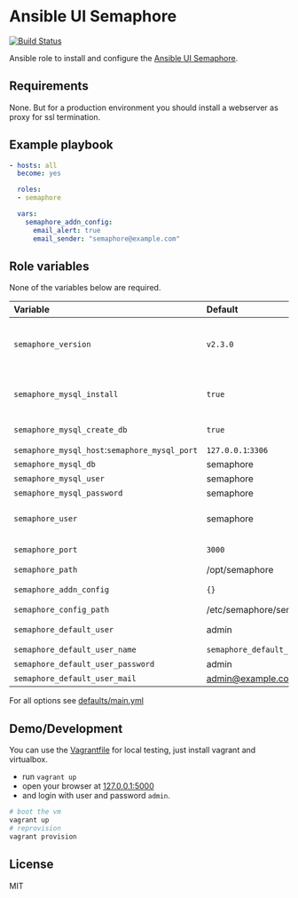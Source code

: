 # Ansible UI Semaphore

[![Build Status](https://travis-ci.org/morbidick/ansible-role-semaphore.svg?branch=master)](https://travis-ci.org/morbidick/ansible-role-semaphore)

Ansible role to install and configure the [Ansible UI Semaphore](https://github.com/ansible-semaphore/semaphore).

## Requirements

None. But for a production environment you should install a webserver as proxy for ssl termination.

## Example playbook

````yaml
- hosts: all
  become: yes

  roles:
  - semaphore

  vars:
    semaphore_addn_config:
      email_alert: true
      email_sender: "semaphore@example.com"
````

## Role variables

None of the variables below are required.

| Variable                 | Default   | Comment |
| :---                     | :---      | :---    |
| `semaphore_version`      | `v2.3.0`  | the version to download, also see `semaphore_download_url` and `semaphore_download_sha256` |
| `semaphore_mysql_install` | `true`   | whether to install mysql on the host, installs with the password `mysql_root_password` |
| `semaphore_mysql_create_db` | `true` | whether to create the mysql db and user |
| `semaphore_mysql_host`:`semaphore_mysql_port` | `127.0.0.1`:`3306` | the mysql host |
| `semaphore_mysql_db`     | semaphore | the mysql database |
| `semaphore_mysql_user`   | semaphore | the mysql user |
| `semaphore_mysql_password` | semaphore | the mysql user password |
| `semaphore_user`         | semaphore | the user and systemd identifier semaphore runs as |
| `semaphore_port`         | `3000`    | the port semaphore binds to |
| `semaphore_path`         | /opt/semaphore | destination for the binary |
| `semaphore_addn_config`  | `{}`      | for all options see the [source](https://github.com/ansible-semaphore/semaphore/blob/master/util/config.go#L36-L72) |
| `semaphore_config_path`  | /etc/semaphore/semaphore.json | config file |
| `semaphore_default_user` | admin | login name of the default user |
| `semaphore_default_user_name` | `semaphore_default_user` | his human readable name |
| `semaphore_default_user_password` | admin | the password |
| `semaphore_default_user_mail` | admin@example.com | and mail adress |

For all options see [defaults/main.yml](defaults/main.yml)

## Demo/Development

You can use the [Vagrantfile](Vagrantfile) for local testing, just install vagrant and virtualbox.

* run `vagrant up`
* open your browser at [127.0.0.1:5000](http://127.0.0.1:5000)
* and login with user and password `admin`.

````bash
# boot the vm
vagrant up
# reprovision
vagrant provision
````

## License

MIT
